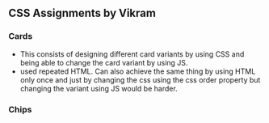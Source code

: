 <h2> CSS Assignments by Vikram</h2>
 
<h3>Cards</h3>


- This consists of designing different card variants by using CSS and being able to change the card variant by using JS.
- used repeated HTML. Can also achieve the same thing by using HTML only once and just by changing the css using the css order property but changing the variant using JS would be harder.

<h3>Chips</h3>
